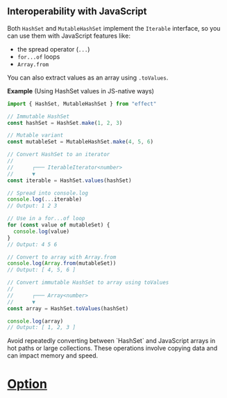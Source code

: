 ## Interoperability with JavaScript

Both `HashSet` and `MutableHashSet` implement the `Iterable` interface, so you can use them with JavaScript features like:

- the spread operator (`...`)
- `for...of` loops
- `Array.from`

You can also extract values as an array using `.toValues`.

**Example** (Using HashSet values in JS-native ways)

```ts twoslash
import { HashSet, MutableHashSet } from "effect"

// Immutable HashSet
const hashSet = HashSet.make(1, 2, 3)

// Mutable variant
const mutableSet = MutableHashSet.make(4, 5, 6)

// Convert HashSet to an iterator
//
//      ┌─── IterableIterator<number>
//      ▼
const iterable = HashSet.values(hashSet)

// Spread into console.log
console.log(...iterable)
// Output: 1 2 3

// Use in a for...of loop
for (const value of mutableSet) {
  console.log(value)
}
// Output: 4 5 6

// Convert to array with Array.from
console.log(Array.from(mutableSet))
// Output: [ 4, 5, 6 ]

// Convert immutable HashSet to array using toValues
//
//      ┌─── Array<number>
//      ▼
const array = HashSet.toValues(hashSet)

console.log(array)
// Output: [ 1, 2, 3 ]
```

<Aside type="caution" title="Performance considerations">
  Avoid repeatedly converting between `HashSet` and JavaScript arrays in
  hot paths or large collections. These operations involve copying data
  and can impact memory and speed.
</Aside>

# [Option](https://effect.website/docs/data-types/option/)

